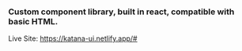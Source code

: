 ### Custom component library, built in react, compatible with basic HTML.

Live Site: https://katana-ui.netlify.app/#
